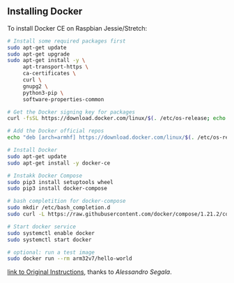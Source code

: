## Installing Docker

To install Docker CE on Raspbian Jessie/Stretch:

```bash
# Install some required packages first
sudo apt-get update
sudo apt-get upgrade
sudo apt-get install -y \
     apt-transport-https \
     ca-certificates \
     curl \
     gnupg2 \
     python3-pip \
     software-properties-common

# Get the Docker signing key for packages
curl -fsSL https://download.docker.com/linux/$(. /etc/os-release; echo "$ID_LIKE")/gpg | sudo apt-key add -

# Add the Docker official repos
echo "deb [arch=armhf] https://download.docker.com/linux/$(. /etc/os-release; echo "$ID_LIKE") $(lsb_release -cs) stable" | sudo tee /etc/apt/sources.list.d/docker.list

# Install Docker
sudo apt-get update
sudo apt-get install -y docker-ce

# Instakk Docker Compose
sudo pip3 install setuptools wheel
sudo pip3 install docker-compose

# bash completition for docker-compose
sudo mkdir /etc/bash_completion.d
sudo curl -L https://raw.githubusercontent.com/docker/compose/1.21.2/contrib/completion/bash/docker-compose -o /etc/bash_completion.d/docker-compose

# Start docker service
sudo systemctl enable docker
sudo systemctl start docker

# optional: run a test image
sudo docker run --rm arm32v7/hello-world
```

[link to Original Instructions](https://withblue.ink/2017/12/31/yes-you-can-run-docker-on-raspbian.html), thanks to _Alessandro Segala_.
